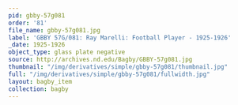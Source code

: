 ```yaml
---
pid: gbby-57g081
order: '81'
file_name: gbby-57g081.jpg
label: 'GBBY 57G/081: Ray Marelli: Football Player - 1925-1926'
_date: 1925-1926
object_type: glass plate negative
source: http://archives.nd.edu/Bagby/GBBY-57g081.jpg
thumbnail: "/img/derivatives/simple/gbby-57g081/thumbnail.jpg"
full: "/img/derivatives/simple/gbby-57g081/fullwidth.jpg"
layout: bagby_item
collection: bagby
---
```

